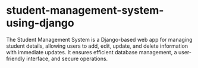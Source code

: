 # student-management-system-using-django
The Student Management System is a Django-based web app for managing student details, allowing users to add, edit, update, and delete information with immediate updates. It ensures efficient database management, a user-friendly interface, and secure operations.
